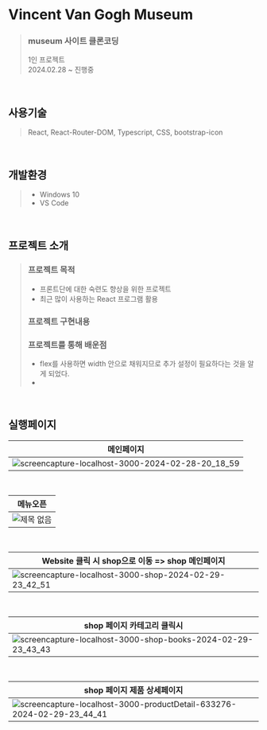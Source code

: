# Vincent Van Gogh Museum
> ### museum 사이트 클론코딩
> 1인 프로젝트 <br>
> 2024.02.28 ~ 진행중 <br>
<br>


## 사용기술
> React, React-Router-DOM, Typescript, CSS, bootstrap-icon
<br>

## 개발환경
> - Windows 10
> - VS Code
<br>

## 프로젝트 소개
> ### 프로젝트 목적
> - 프론트단에 대한 숙련도 향상을 위한 프로젝트
> - 최근 많이 사용하는 React 프로그램 활용
> ### 프로젝트 구현내용
>
> ### 프로젝트를 통해 배운점
> - flex를 사용하면 width 안으로 채워지므로 추가 설정이 필요하다는 것을 알게 되었다.
> - 

<br>

## 실행페이지
|메인페이지|
|---|
|![screencapture-localhost-3000-2024-02-28-20_18_59](https://github.com/oyoo525/React-VincentVanGogh-clone/assets/141537487/58b5a63a-1910-4ce2-8ae7-938913281bae)|
<br>

|메뉴오픈|
|---|
|![제목 없음](https://github.com/oyoo525/React-VincentVanGogh-clone/assets/141537487/22c4ae5b-5679-48fc-93f4-14bb85af3888)|
<br>

|Website 클릭 시 shop으로 이동 => shop 메인페이지|
|---|
|![screencapture-localhost-3000-shop-2024-02-29-23_42_51](https://github.com/oyoo525/React-VincentVanGogh-clone/assets/141537487/42a83fa0-e8f1-488c-939d-15ce7f21e652)|
<br>

|shop 페이지 카테고리 클릭시|
|---|
|![screencapture-localhost-3000-shop-books-2024-02-29-23_43_43](https://github.com/oyoo525/React-VincentVanGogh-clone/assets/141537487/3c3b752b-0f53-4a47-8f29-b88d37632e95)|
<br>

|shop 페이지 제품 상세페이지|
|---|
|![screencapture-localhost-3000-productDetail-633276-2024-02-29-23_44_41](https://github.com/oyoo525/React-VincentVanGogh-clone/assets/141537487/520338ba-e3b6-40be-8e8e-90431ec9e7fe)|






